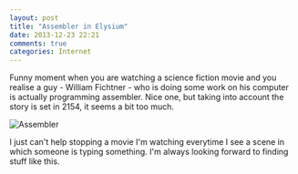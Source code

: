 ```yaml
---
layout: post
title: "Assembler in Elysium"
date: 2013-12-23 22:21
comments: true
categories: Internet
---
```


Funny moment when you are watching a science fiction movie and you realise a guy - William Fichtner - who is doing some work on his computer is actually programming assembler. Nice one, but taking into account the story is set in 2154, it seems a bit too much.

![Assembler](http://lh6.googleusercontent.com/-xCswh7tM1T4/Uri3DSUdCVI/AAAAAAAANVU/SlZKwV8_UGE/w543-h693-no/elysium.jpg)

I just can't help stopping a movie I'm watching everytime I see a scene in which someone is typing something. I'm always looking forward to finding stuff like this.